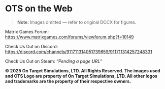 # OTS on the Web

> **Note**: Images omitted — refer to original DOCX for figures.


Matrix Games Forum: [https://www\.matrixgames\.com/forums/viewforum\.php?f=10149](https://www.matrixgames.com/forums/viewforum.php?f=10149)

Check Us Out on Discord: [https://discord\.com/channels/911711314051739659/911711314257248331](https://discord.com/channels/911711314051739659/911711314257248331) 

Check Us Out on Steam: *“Pending a page URL*”

__© 2025 On Target Simulations, LTD\. All Rights Reserved\. The images used and OTS Logo are property of On Target Simulations, LTD\. All other logos and trademarks are the property of their respective owners\.__
